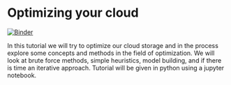 # Optimizing your cloud

[![Binder](https://mybinder.org/badge_logo.svg)](https://mybinder.org/v2/gh/Irubataru/optimization-tutorial/main?labpath=Tutorial.ipynb)

In this tutorial we will try to optimize our cloud storage and in the process explore some concepts and methods in the
field of optimization. We will look at brute force methods, simple heuristics, model building, and if there is time an
iterative approach. Tutorial will be given in python using a jupyter notebook.
